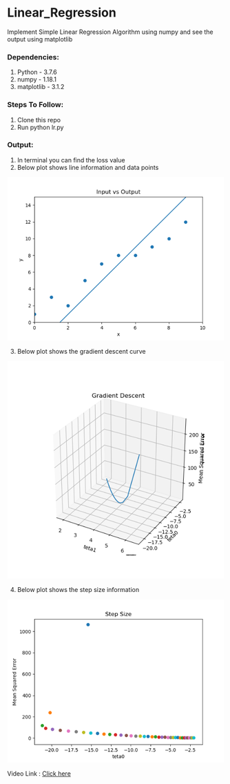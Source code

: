 # Linear_Regression
Implement Simple Linear Regression Algorithm using numpy and see the output using matplotlib


### Dependencies:
1. Python - 3.7.6
2. numpy - 1.18.1
3. matplotlib - 3.1.2

### Steps To Follow:
1. Clone this repo
2. Run python lr.py

### Output:
1. In terminal you can find the loss value
2. Below plot shows line information and data points

![](https://github.com/Pavithran99/Linear_Regression/blob/master/images/io.png)

3. Below plot shows the gradient descent curve

![](https://github.com/Pavithran99/Linear_Regression/blob/master/images/gd.png)

4. Below plot shows the step size information

![](https://github.com/Pavithran99/Linear_Regression/blob/master/images/ss.png)


Video Link : [Click here](https://youtu.be/H3H2cdibZrk)
